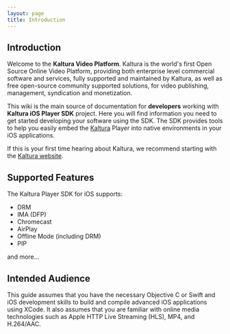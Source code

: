 ```yaml
---
layout: page
title: Introduction
---
```


## Introduction

Welcome to the **Kaltura Video Platform**. Kaltura is the world's first Open Source Online Video Platform, providing both enterprise level commercial software and services, fully supported and maintained by Kaltura, as well as free open-source community supported solutions, for video publishing, management, syndication and monetization.

This wiki is the main source of documentation for **developers** working with **Kaltura iOS Player SDK** project. Here you will find information you need to get started developing your software using the SDK. The SDK provides tools to help you easily embed the [Kaltura](http://player.kaltura.com/docs/) Player into native environments in your iOS applications.

If this is your first time hearing about Kaltura, we recommend starting with the [Kaltura website](http://corp.kaltura.com/).

## Supported Features

The Kaltura Player SDK for iOS supports:  

* DRM  
* IMA (DFP)  
* Chromecast  
* AirPlay  
* Offline Mode (including DRM)  
* PIP

and more...

## Intended Audience

This guide assumes that you have the necessary Objective C or Swift and iOS development skills to build and compile advanced iOS applications using XCode. It also assumes that you are familiar with online media technologies such as Apple HTTP Live Streaming (HLS), MP4, and H.264/AAC.

